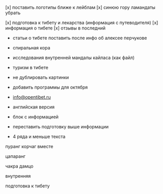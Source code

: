 [x] поставить логотипы ближе к лейблам
[x] синюю гору ламандаты убрать

[x] подготовка к тибету и лекарства (информация с путеводителя)
[x] информация о тибете
[x] отзывы в последний

- статьи о тибете поставить после инфо об алексее перчукове
- спиральная кора
- исследования внутренней мандалы кайласа (как файл)
- туризм в тибете
- не дублировать картинки


- добавить программы для октября
- info@opentibet.ru
- английская версия
- блок с информацией
- переставить подготовку выше информации
- 4 ряда и меньше текста


пуранг корчаг вместе

цапаранг 


чакра дамцо

внутренняя 

подготовка к тибету
